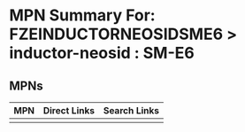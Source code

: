 



# MPN Summary For: FZEINDUCTORNEOSIDSME6 > inductor-neosid : SM-E6

## MPNs
  

|MPN|Direct Links|Search Links|
| :--- | :--- | :--- |
||||
